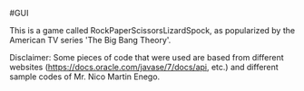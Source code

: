 #GUI

This is a game called RockPaperScissorsLizardSpock, as popularized by the American TV series 'The Big Bang Theory'.

Disclaimer:
    Some pieces of code that were used are based from different websites (https://docs.oracle.com/javase/7/docs/api, etc.) and different sample codes of Mr. Nico Martin Enego.
